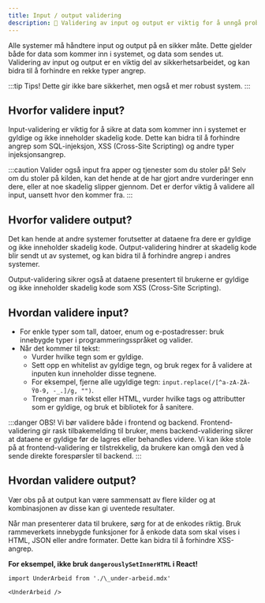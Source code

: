 ```yaml
---
title: Input / output validering
description: 🧾 Validering av input og output er viktig for å unngå problemer
---
```


Alle systemer må håndtere input og output på en sikker måte. Dette gjelder både for data som kommer inn i systemet, og data som sendes ut. Validering av input og output er en viktig del av sikkerhetsarbeidet, og kan bidra til å forhindre en rekke typer angrep.

:::tip Tips!
Dette gir ikke bare sikkerhet, men også et mer robust system.
:::

## Hvorfor validere input?

Input-validering er viktig for å sikre at data som kommer inn i systemet er gyldige og ikke inneholder skadelig kode. Dette kan bidra til å forhindre angrep som SQL-injeksjon, XSS (Cross-Site Scripting) og andre typer injeksjonsangrep.

:::caution Valider også input fra apper og tjenester som du stoler på!
Selv om du stoler på kilden, kan det hende at de har gjort andre vurderinger enn dere, eller at noe skadelig slipper gjennom. Det er derfor viktig å validere all input, uansett hvor den kommer fra.
:::

## Hvorfor validere output?

Det kan hende at andre systemer forutsetter at dataene fra dere er gyldige og ikke inneholder skadelig kode. Output-validering hindrer at skadelig kode blir sendt ut av systemet, og kan bidra til å forhindre angrep i andres systemer.

Output-validering sikrer også at dataene presentert til brukerne er gyldige og ikke inneholder skadelig kode som XSS (Cross-Site Scripting).

## Hvordan validere input?

- For enkle typer som tall, datoer, enum og e-postadresser: bruk innebygde typer i programmeringsspråket og valider.
- Når det kommer til tekst:
  - Vurder hvilke tegn som er gyldige.
  - Sett opp en whitelist av gyldige tegn, og bruk regex for å validere at inputen kun inneholder disse tegnene.
  - For eksempel, fjerne alle ugyldige tegn: `input.replace(/[^a-zA-ZÀ-Ÿ0-9, -_.]/g, "")`.
  - Trenger man rik tekst eller HTML, vurder hvilke tags og attributter som er gyldige, og bruk et bibliotek for å sanitere.

:::danger OBS!
Vi bør validere både i frontend og backend. Frontend-validering gir rask tilbakemelding til bruker, mens backend-validering sikrer at dataene er gyldige før de lagres eller behandles videre. Vi kan ikke stole på at frontend-validering er tilstrekkelig, da brukere kan omgå den ved å sende direkte forespørsler til backend.
:::

## Hvordan validere output?

Vær obs på at output kan være sammensatt av flere kilder og at kombinasjonen av disse kan gi uventede resultater.

Når man presenterer data til brukere, sørg for at de enkodes riktig. Bruk rammeverkets innebygde funksjoner for å enkode data som skal vises i HTML, JSON eller andre formater. Dette kan bidra til å forhindre XSS-angrep.

**For eksempel, ikke bruk `dangerouslySetInnerHTML` i React!**

```mdx-code-block
import UnderArbeid from './\_under-arbeid.mdx'

<UnderArbeid />
```
